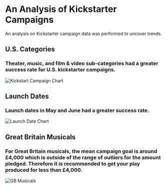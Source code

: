 # An Analysis of Kickstarter Campaigns
An analysis on Kickstarter campaign data was performed to uncover trends.

## U.S. Categories

### Theater, music, and film & video sub-categories had a greater success rate for U.S. kickstarter campaigns.
![Kickstart Campaign Chart](https://user-images.githubusercontent.com/90982811/134565841-0396acd5-9540-4b96-8dc0-1cf8e28fd4dc.png)

## Launch Dates

### Launch dates in May and June had a greater success rate.
![Launch Date Chart](https://user-images.githubusercontent.com/90982811/134565896-6f484e0f-f456-4326-9532-1b24a8fba62d.png)

## Great Britain Musicals

### For Great Britain musicals, the mean campaign goal is around £4,000 which is outside of the range of outliers for the amount pledged. Therefore it is recommended to get your play produced for less than £4,000.
![GB Musicals](https://user-images.githubusercontent.com/90982811/134565928-b9b2a6a3-d196-4c10-8dc1-38067e1522cf.png)

